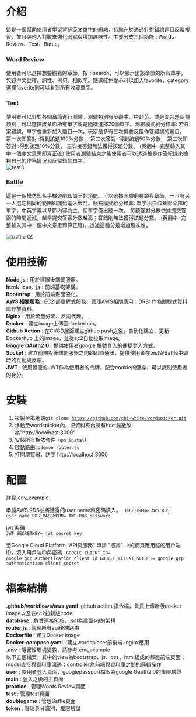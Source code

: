 介紹
===
這是一個幫助使用者學習背誦英文單字的網站，特點在於通過針對錯誤題目反覆複習、並且與他人對戰來強化弱點與增加趣味性。主要分成三個功能 : Words Review、Test、Battle。

### Word Review
使用者可以選擇想要觀看的章節，按下search，可以顯示出該章節的所有單字，包錢中文註釋、詞性、例句、相似字。點選紅色愛心可以加入favorite，category選擇favorite則可以看到所有收藏單字。


### Test
使用者可以針對各個章節進行測驗。測驗類別有英翻中、中翻英、或是混合題兩種類別；可以選擇該章節所有單字或是隨機選擇20個單字。測驗模式給分標準:
若答案錯誤，單字會重新加入題目一次，玩家最多有三次機會反覆作答錯誤的題目。
第一次即答對 :得到該題100%分數，
第二次答對 :得到該題50%分數，
第三次即答對 :得到該題10%分數，
三次接答錯無法獲得該題分數。
(英翻中 :完整輸入其中一個中文意思即算正確)
使用者測驗結束之後使用者可以透過檢是作答紀錄來檢視自己的作答情況和反覆錯的單字。  
![test3](https://github.com/user-attachments/assets/881de3ca-c9bb-4566-966f-1716ed4c134d)



### Battle
這是一個模仿知名手機遊戲知識王的功能。可以選擇測驗的種類與章節，一旦有另一人選定相同的範圍即開始進入戰鬥。競技模式給分標準:
單字出自該章節全部的單字，中英字義以章節內容為主，個單字僅出題一次，
每題答對分數依據提交答案的時間遞減，越早提交答案分數越高；答錯則無法獲得該題分數。
(英翻中 :完整輸入其中一個中文意思即算正確)。透過這種分是增加趣味性。  

    
![battle (2)](https://github.com/user-attachments/assets/e9d46e45-91f3-4793-ad7c-700f1577baad)



使用技術
===
**Node.js** : 用於建置後端伺服器。   
**html、css、js** : 前端基礎架構。  
**Bootstrap** : 用於前端畫面優化。  
**AWS 相關服務** : EC2:部屬程式服務、管理AWS相關應用；DRS: 作為關聯式資料庫存放資料。    
**Nginx** : 用於流量分流、反向代理。    
**Docker** : 建立image上傳至dockerhub。    
**Github Action** : 在CI/CD層面建立github push之後，自動化建立、更新Dockerhub 上的image，並從ec2自動拉取image。  
**Google OAuth2.0** : 提供使用者google 帳號登入的便捷登入方式。  
**Socket** : 建立前端與後端伺服器之間的即時通訊，提供使用者在test與Battle中即時的互動與反饋。  
**JWT** : 使用輕便的JWT作為使用者的令牌，配合cookie的儲存，可以識別使用者的身分。  

安裝
===  
1. 複製至本地端<code>git clone https://github.com/chi-white/wordspicker.git</code>    
2. 移動至wordspicker內，把資料夾內所有host變數改為"http://localhost:3000"  
3. 安裝所有相依套件<code> npm install </code>  
4. 啟動路由<code>nodemon router.js</code>
5. 打開瀏覽器，訪問 http://localhost:3000

配置
===
詳見.env_example    

申請AWS RDS並將獲得的user name和密碼填入。
<code>
RDS_USER= AWS RDS user name
RDS_PASSWORD= AWS RDS password
</code>  

jwt 密鑰  
<code>JWT_SECRETKEY= jwt secret key</code>  

至Google Cloud Platform "API與服務" 申請 "憑證" 中的網頁應用程的用戶端ID，填入用戶端ID與密碼
<code>
GOOGLE_CLIENT_ID= google gcp authentication client id
GOOGLE_CLIENT_SECRET= google gcp authentication client secret
</code>  

檔案結構
===
**.github/workflows/aws.yaml** :github action 指令檔，負責上傳新版docker image以及在ec2拉新版code  
**database** : 負責連接RDS，.sql為建置sql的架構  
**router.js** : 管理所有api後端路由  
**Dockerfile** : 建立Docker image  
**Docker-compose.yaml** : 建立wordspicker前後端+nginx應用  
**.env** : 隱密性環境變數，請參考.env_example  
以下五個檔案，其中的view為bootstrap、js、css、html組成的靜態前端頁面；model直接與資料庫溝通；controller為前端與資料庫之間的邏輯操作  
**user** : 使用者登入頁面，googlepassport檔案為google Oauth2.0的權限驗證
**main** : 登入之後的主頁面   
**practice** : 管理Words Review頁面   
**test** : 管理test頁面  
**doublegame** : 管理Battle頁面  
**token** : 管理身分識別，權限驗證










